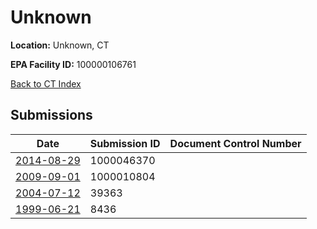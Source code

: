 # Unknown

**Location:** Unknown, CT

**EPA Facility ID:** 100000106761

[Back to CT Index](../../index.md)

## Submissions

| Date | Submission ID | Document Control Number |
|------|--------------|-------------------------|
| [2014-08-29](submissions/1000046370.md) | 1000046370 |  |
| [2009-09-01](submissions/1000010804.md) | 1000010804 |  |
| [2004-07-12](submissions/39363.md) | 39363 |  |
| [1999-06-21](submissions/8436.md) | 8436 |  |
